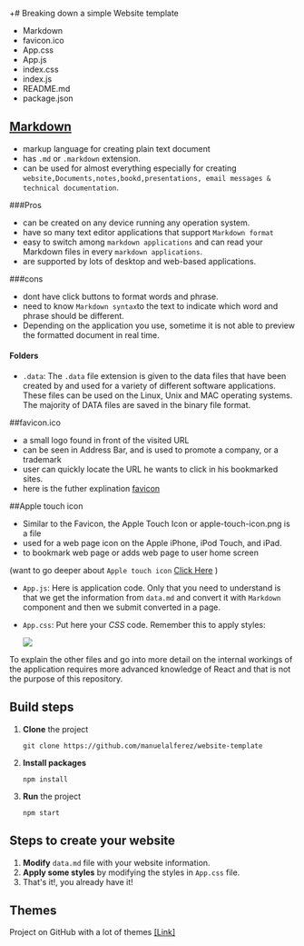 +# Breaking down a simple Website template 
- Markdown
- favicon.ico
- App.css
- App.js
- index.css
- index.js
- README.md
- package.json

## [Markdown](https://www.markdownguide.org/)
- markup language for creating plain text document
- has `.md` or `.markdown` extension.
- can be used for almost everything especially for creating  `website,Documents,notes,bookd,presentations, email messages & technical documentation`.

###Pros
- can be created on any device running any operation system.
- have so many text editor applications that support `Markdown format` 
- easy to switch among `markdown applications` and can read your Markdown files in every `markdown applications`.
- are supported by lots of desktop and web-based applications.
           
###cons
- dont have click buttons to format words and phrase.
- need to know `Markdown syntax`to the text to indicate which word and phrase should be different.
- Depending on the application you use, sometime it is not able to preview the formatted document in real time.


#### Folders

* `.data`: The `.data` file extension is given to the data files that have been created by and used for a variety of different software applications. These files can be used on the Linux, Unix and MAC operating systems. The majority of DATA files are saved in the binary file format.

##favicon.ico
- a small logo found in front of the visited URL
- can be seen in Address Bar, and is used to promote a company, or a trademark 
- user can quickly locate the URL he wants to click in his bookmarked sites.
- here is the futher explination [favicon](https://en.wikipedia.org/wiki/Favicon) 

##Apple touch icon  
- Similar to the Favicon, the Apple Touch Icon or apple-touch-icon.png is a file 
- used for a web page icon on the Apple iPhone, iPod Touch, and iPad. 
- to bookmark web page or adds web page to user home screen

(want to go deeper about `Apple touch icon` [Click Here](https://www.fastcomet.com/blog/what-is-an-apple-touch-icon-and-how-to-add-it) )
 
* `App.js`: Here is application code. Only that you need to understand is that we get the information from `data.md` and convert it with `Markdown` component and then we submit converted in a page.  

* `App.css`: Put here your *CSS* code. Remember this to apply styles: 

  ![](http://i.imgur.com/RvU3pmS.png)

To explain the other files and go into more detail on the internal workings of the application requires more advanced knowledge of React and that is not the purpose of this repository.



## Build steps

1. **Clone** the project

   ```
   git clone https://github.com/manuelalferez/website-template
   ```

2. **Install packages**

   ```
   npm install
   ```

3. **Run** the project

   ```
   npm start
   ```



## Steps to create your website

1. **Modify** `data.md` file with your website information. 
2. **Apply some styles** by modifying the styles in `App.css` file.
3. That's it!, you already have it!



## Themes 

Project on GitHub with a lot of themes [[Link]](https://github.com/mixu/markdown-styles)

[favicon]: https://en.wikipedia.org/wiki/Favicon   

